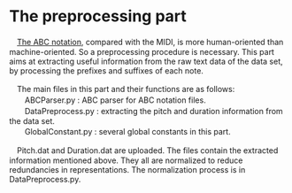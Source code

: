 
# The preprocessing part<br>

　[The ABC notation](http://trillian.mit.edu/~jc/music/abc/doc/ABCtut.html), compared with the MIDI, is more human-oriented than machine-oriented. So a preprocessing procedure is necessary. This part aims at extracting useful information from the raw text data of the data set, by processing the prefixes and suffixes of each note.<br>

　The main files in this part and their functions are as follows:<br>
　　ABCParser.py : ABC parser for ABC notation files.<br>
　　DataPreprocess.py : extracting the pitch and duration information from the data set.<br>
　　GlobalConstant.py : several global constants in this part.<br>

　Pitch.dat and Duration.dat are uploaded. The files contain the extracted information mentioned above. They all are normalized to reduce redundancies in representations. The normalization process is in DataPreprocess.py.

